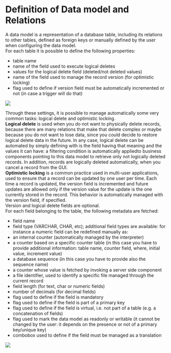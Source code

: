 # Definition of Data model and Relations

A data model is a representation of a database table, including its relations to other tables, defined as foreign keys or manually defined by the user when configuring the data model.  
For each table it is possible to define the following properties:

* table name
* name of the field used to execute logical deletes
* values for the logical delete field \(deleted/not deleted values\)
* name of the field used to manage the record version \(for optimistic locking\)
* flag used to define if version field must be automatically incremented or not \(in case a trigger will do that\)

![](http://4wsplatform.org/wp-content/uploads/2015/12/Object-1024x522.jpg)

Through these settings, it is possible to manage automatically some very common tasks: logical delete and optimistic locking.  
**Logical delete** is used when you do not want to physically delete records, because there are many relations that make that delete complex or maybe because you do not want to lose data, since you could decide to restore logical delete data in the future. In any case, logical delete can be automated by simply defining with is the field having that meaning and the values it can have: a filtering condition is automatically appliedto business components pointing to this data model to retrieve only not logically deleted records. In addition, records are logically deleted automatically, when you cancel a record from the GUI.  
**Optimistic locking** is a common practice used in multi-user applications, used to ensure that a record can be updated by one user per time. Each time a record is updated, the version field is incremented and future updates are allowed only if the version value for the update is the one currently stored in the record. This behavior is automatically managed with the version field, if specified.  
Version and logical delete fields are optional.  
For each field belonging to the table, the following metadata are fetched:

* field name
* field type \(VARCHAR, CHAR, etc\); additional field types are available: for instance a numeric field can be redefined manually as:
* an internal counter \(automatically managed by the interpreter\)
* a counter based on a specific counter table \(in this case you have to provide additional information: table name, counter field, where, initial value, increment value\)
* a database sequence \(in this case you have to provide also the sequence name\)
* a counter whose value is fetched by invoking a server side component
* a file identifier, used to identify a specific file managed through the current record
* field length \(for text, char or numeric fields\)
* number of decimals \(for decimal fields\)
* flag used to define if the field is mandatory
* flag used to define if the field is part of a primary key
* flag used to define if the field is virtual, i.e. not part of a table \(e.g. a concatenation of fields\)
* flag used to mark the data model as readonly or writable \(it cannot be changed by the user: it depends on the presence or not of a primary key/unique key\)
* combobox used to define if the field must be managed as a translation

![](http://4wsplatform.org/wp-content/uploads/2015/12/DataFields-1024x483.jpg)

